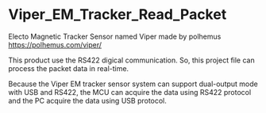 # Viper_EM_Tracker_Read_Packet

Electo Magnetic Tracker Sensor named Viper made by polhemus
https://polhemus.com/viper/

This product use the RS422 digical communication.
So, this project file can process the packet data in real-time.

Because the Viper EM tracker sensor system can support dual-output mode with USB and RS422, the MCU can acquire the data using RS422 protocol and the PC acquire the data using USB protocol.

